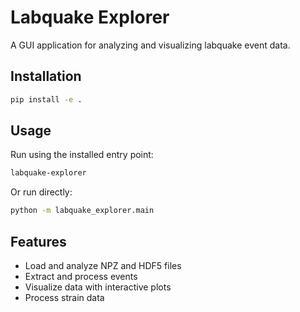 # Labquake Explorer

A GUI application for analyzing and visualizing labquake event data.

## Installation

```bash
pip install -e .
```

## Usage

Run using the installed entry point:
```bash
labquake-explorer
```

Or run directly:
```bash
python -m labquake_explorer.main
```

## Features

- Load and analyze NPZ and HDF5 files
- Extract and process events
- Visualize data with interactive plots
- Process strain data